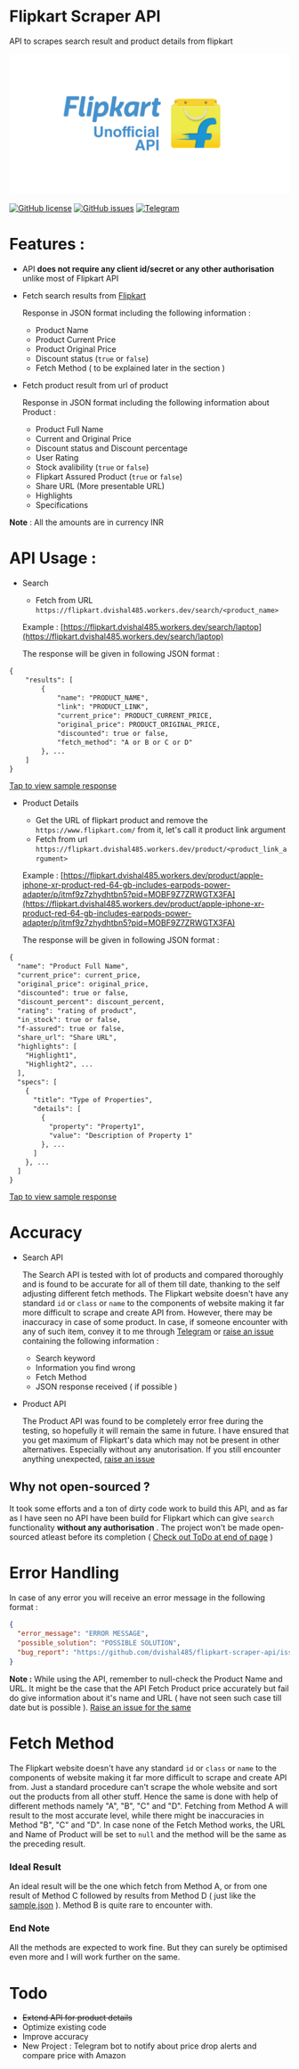 # Flipkart Scraper API
API to scrapes search result and product details from flipkart

![Flipkart API Banner](./banner.png)

[![GitHub license](https://img.shields.io/github/license/dvishal485/flipkart-scraper-api)](https://github.com/dvishal485/flipkart-scraper-api/blob/main/LICENSE) [![GitHub issues](https://img.shields.io/github/issues/dvishal485/flipkart-scraper-api)](https://github.com/dvishal485/flipkart-scraper-api/issues) [![Telegram](https://img.shields.io/badge/chat-Telegram-blue)](https://t.me/dvishal485)

# Features :

  - API **does not require any client id/secret or any other authorisation** unlike most of Flipkart API
  - Fetch search results from [Flipkart](https://www.flipkart.com/)

    Response in JSON format including the following information :
    - Product Name
    - Product Current Price
    - Product Original Price
    - Discount status (`true` or `false`)
    - Fetch Method ( to be explained later in the section )
  - Fetch product result from url of product

    Response in JSON format including the following information about Product :
      - Product Full Name
      - Current and Original Price
      - Discount status and Discount percentage
      - User Rating
      - Stock avalibility (`true` or `false`)
      - Flipkart Assured Product (`true` or `false`)
      - Share URL (More presentable URL)
      - Highlights
      - Specifications


  **Note** : All the amounts are in currency INR

# API Usage :
  - Search

    - Fetch from URL `https://flipkart.dvishal485.workers.dev/search/<product_name>`

    Example : [https://flipkart.dvishal485.workers.dev/search/laptop](https://flipkart.dvishal485.workers.dev/search/laptop)
    
    The response will be given in following JSON format : 
```
{
    "results": [
        {
            "name": "PRODUCT_NAME",
            "link": "PRODUCT_LINK",
            "current_price": PRODUCT_CURRENT_PRICE,
            "original_price": PRODUCT_ORIGINAL_PRICE,
            "discounted": true or false,
            "fetch_method": "A or B or C or D"
        }, ...
    ]
}
```
  [Tap to view sample response](https://dvishal485.github.io/flipkart-scraper-api/sample-search.json)

  - Product Details
    - Get the URL of flipkart product and remove the `https://www.flipkart.com/` from it, let's call it product link argument
    - Fetch from url `https://flipkart.dvishal485.workers.dev/product/<product_link_argument>`

    Example : [https://flipkart.dvishal485.workers.dev/product/apple-iphone-xr-product-red-64-gb-includes-earpods-power-adapter/p/itmf9z7zhydhtbn5?pid=MOBF9Z7ZRWGTX3FA](https://flipkart.dvishal485.workers.dev/product/apple-iphone-xr-product-red-64-gb-includes-earpods-power-adapter/p/itmf9z7zhydhtbn5?pid=MOBF9Z7ZRWGTX3FA)

    
    The response will be given in following JSON format : 
```
{
  "name": "Product Full Name",
  "current_price": current_price,
  "original_price": original_price,
  "discounted": true or false,
  "discount_percent": discount_percent,
  "rating": "rating of product",
  "in_stock": true or false,
  "f-assured": true or false,
  "share_url": "Share URL",
  "highlights": [
    "Highlight1",
    "Highlight2", ...
  ],
  "specs": [
    {
      "title": "Type of Properties",
      "details": [
        {
          "property": "Property1",
          "value": "Description of Property 1"
        }, ...
      ]
    }, ...
  ]
}
```
  [Tap to view sample response](https://dvishal485.github.io/flipkart-scraper-api/sample-product.json)

  
# Accuracy
  - Search API

    The Search API is tested with lot of products and compared thoroughly and is found to be accurate for all of them till date, thanking to the self adjusting different fetch methods. The Flipkart website doesn't have any standard `id` or `class` or `name` to the components of website making it far more difficult to scrape and create API from. However, there may be inaccuracy in case of some product. In case, if someone encounter with any of such item, convey it to me through [Telegram](https://t.me/dvishal485) or [raise an issue](https://github.com/dvishal485/flipkart-scraper-api/issues) containing the following information :
    - Search keyword
    - Information you find wrong
    - Fetch Method
    - JSON response received ( if possible )

  - Product API

    The Product API was found to be completely error free during the testing, so hopefully it will remain the same in future. I have ensured that you get maximum of Flipkart's data which may not be present in other alternatives. Especially without any anutorisation. If you still encounter anything unexpected, [raise an issue](https://github.com/dvishal485/flipkart-scraper-api/issues)

## Why not open-sourced ?
It took some efforts and a ton of dirty code work to build this API, and as far as I have seen no API have been build for Flipkart which can give `search` functionality **without any authorisation** . The project won't be made open-sourced atleast before its completion ( [Check out ToDo at end of page](https://github.com/dvishal485/flipkart-scraper-api/blob/main/index.md#Todo) )

# Error Handling
  In case of any error you will receive an error message in the following format :
```json
{
  "error_message": "ERROR MESSAGE",
  "possible_solution": "POSSIBLE SOLUTION",
  "bug_report": "https://github.com/dvishal485/flipkart-scraper-api/issues"
}
```
  
  **Note :** While using the API, remember to null-check the Product Name and URL. It might be the case that the API Fetch Product price accurately but fail do give information about it's name and URL ( have not seen such case till date but is possible ). [Raise an issue for the same](https://github.com/dvishal485/flipkart-scraper-api/issues)
  
# Fetch Method
The Flipkart website doesn't have any standard `id` or `class` or `name` to the components of website making it far more difficult to scrape and create API from. Just a standard procedure can't scrape the whole website and sort out the products from all other stuff. Hence the same is done with help of different methods namely "A", "B", "C" and "D". Fetching from Method A will result to the most accurate level, while there might be inaccuracies in Method "B", "C" and "D". In case none of the Fetch Method works, the URL and Name of Product will be set to `null` and the method will be the same as the preceding result.

### Ideal Result
An ideal result will be the one which fetch from Method A, or from one result of Method C followed by results from Method D ( just like the [sample.json](https://dvishal485.github.io/flipkart-scraper-api/sample.json) ). Method B is quite rare to encounter with.

### End Note
All the methods are expected to work fine. But they can surely be optimised even more and I will work further on the same.

# Todo
  - ~~Extend API for product details~~
  - Optimize existing code
  - Improve accuracy
  - New Project : Telegram bot to notify about price drop alerts and compare price with Amazon
